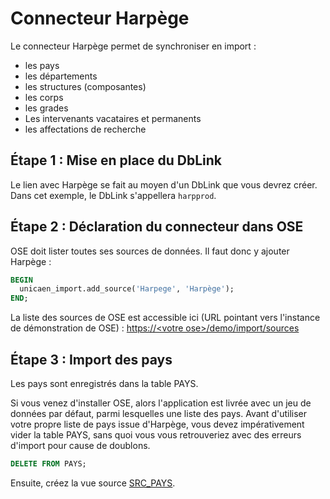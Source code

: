 # Connecteur Harpège

Le connecteur Harpège permet de synchroniser en import :
  * les pays
  * les départements
  * les structures (composantes)
  * les corps
  * les grades
  * Les intervenants vacataires et permanents
  * les affectations de recherche

  
## Étape 1 : Mise en place du DbLink

Le lien avec Harpège se fait au moyen d'un DbLink que vous devrez créer.
Dans cet exemple, le DbLink s'appellera `harpprod`.

    
## Étape 2 : Déclaration du connecteur dans OSE  

OSE doit lister toutes ses sources de données.
Il faut donc y ajouter Harpège : 

```sql
BEGIN
  unicaen_import.add_source('Harpege', 'Harpège');
END;
```

La liste des sources de OSE est accessible ici (URL pointant vers l'instance de démonstration de OSE) :
[https://\<votre ose\>/demo/import/sources](https://ose.unicaen.fr/demo/import/sources)


## Étape 3 : Import des pays

Les pays sont enregistrés dans la table PAYS.

Si vous venez d'installer OSE, alors l'application est livrée avec un jeu de données par défaut, parmi lesquelles une liste des pays.
Avant d'utiliser votre propre liste de pays issue d'Harpège, vous devez impérativement vider la table PAYS, sans quoi vous vous 
retrouveriez avec des erreurs d'import pour cause de doublons.

```sql
DELETE FROM PAYS;
```

Ensuite, créez la vue source [SRC_PAYS](SRC_PAYS.sql).
